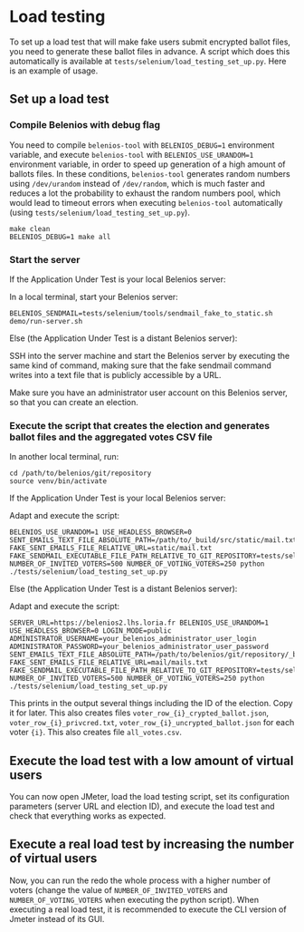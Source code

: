 # Load testing

To set up a load test that will make fake users submit encrypted ballot files, you need to generate these ballot files in advance. A script which does this automatically is available at `tests/selenium/load_testing_set_up.py`. Here is an example of usage.

## Set up a load test

### Compile Belenios with debug flag

You need to compile `belenios-tool` with `BELENIOS_DEBUG=1` environment variable, and execute `belenios-tool` with `BELENIOS_USE_URANDOM=1` environment variable, in order to speed up generation of a high amount of ballots files. In these conditions, `belenios-tool` generates random numbers using `/dev/urandom` instead of `/dev/random`, which is much faster and reduces a lot the probability to exhaust the random numbers pool, which would lead to timeout errors when executing `belenios-tool` automatically (using `tests/selenium/load_testing_set_up.py`).

```
make clean
BELENIOS_DEBUG=1 make all
```

### Start the server

If the Application Under Test is your local Belenios server:

In a local terminal, start your Belenios server:

```
BELENIOS_SENDMAIL=tests/selenium/tools/sendmail_fake_to_static.sh demo/run-server.sh
```

Else (the Application Under Test is a distant Belenios server):

SSH into the server machine and start the Belenios server by executing the same kind of command, making sure that the fake sendmail command writes into a text file that is publicly accessible by a URL.

Make sure you have an administrator user account on this Belenios server, so that you can create an election.

### Execute the script that creates the election and generates ballot files and the aggregated votes CSV file

In another local terminal, run:

```
cd /path/to/belenios/git/repository
source venv/bin/activate
```

If the Application Under Test is your local Belenios server:

Adapt and execute the script:

````
BELENIOS_USE_URANDOM=1 USE_HEADLESS_BROWSER=0 SENT_EMAILS_TEXT_FILE_ABSOLUTE_PATH=/path/to/_build/src/static/mail.txt FAKE_SENT_EMAILS_FILE_RELATIVE_URL=static/mail.txt FAKE_SENDMAIL_EXECUTABLE_FILE_PATH_RELATIVE_TO_GIT_REPOSITORY=tests/selenium/tools/sendmail_fake_to_static.sh NUMBER_OF_INVITED_VOTERS=500 NUMBER_OF_VOTING_VOTERS=250 python ./tests/selenium/load_testing_set_up.py
````

Else (the Application Under Test is a distant Belenios server):

Adapt and execute the script:

```
SERVER_URL=https://belenios2.lhs.loria.fr BELENIOS_USE_URANDOM=1 USE_HEADLESS_BROWSER=0 LOGIN_MODE=public ADMINISTRATOR_USERNAME=your_belenios_administrator_user_login ADMINISTRATOR_PASSWORD=your_belenios_administrator_user_password SENT_EMAILS_TEXT_FILE_ABSOLUTE_PATH=/path/to/belenios/git/repository/_build/src/static/mail.txt FAKE_SENT_EMAILS_FILE_RELATIVE_URL=mail/mails.txt FAKE_SENDMAIL_EXECUTABLE_FILE_PATH_RELATIVE_TO_GIT_REPOSITORY=tests/selenium/tools/sendmail_fake_to_static.sh NUMBER_OF_INVITED_VOTERS=500 NUMBER_OF_VOTING_VOTERS=250 python ./tests/selenium/load_testing_set_up.py
```

This prints in the output several things including the ID of the election. Copy it for later. This also creates files `voter_row_{i}_crypted_ballot.json`, `voter_row_{i}_privcred.txt`, `voter_row_{i}_uncrypted_ballot.json` for each voter `{i}`. This also creates file `all_votes.csv`.

## Execute the load test with a low amount of virtual users

You can now open JMeter, load the load testing script, set its configuration parameters (server URL and election ID), and execute the load test and check that everything works as expected.

## Execute a real load test by increasing the number of virtual users

Now, you can run the redo the whole process with a higher number of voters (change the value of `NUMBER_OF_INVITED_VOTERS` and `NUMBER_OF_VOTING_VOTERS` when executing the python script). When executing a real load test, it is recommended to execute the CLI version of Jmeter instead of its GUI.

